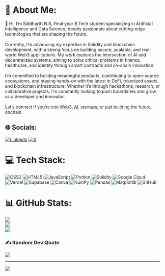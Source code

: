 # 💫 About Me:
👋 Hi, I’m Siddharth N.R, Final year B.Tech student specializing in Artificial Intelligence and Data Science, deeply passionate about cutting-edge technologies that are shaping the future.<br><br>Currently, I’m advancing my expertise in Solidity and blockchain development, with a strong focus on building secure, scalable, and real-world Web3 applications. My work explores the intersection of AI and decentralized systems, aiming to solve critical problems in finance, healthcare, and identity through smart contracts and on-chain innovation.<br><br>I’m committed to building meaningful products, contributing to open-source ecosystems, and staying hands-on with the latest in DeFi, tokenized assets, and blockchain infrastructure. Whether it’s through hackathons, research, or collaborative projects, I’m constantly looking to push boundaries and grow as a developer and innovator.<br><br>Let’s connect if you’re into Web3, AI, startups, or just building the future, onchain.


## 🌐 Socials:
[![LinkedIn](https://img.shields.io/badge/LinkedIn-%230077B5.svg?logo=linkedin&logoColor=white)](https://linkedin.com/in/https://www.linkedin.com/in/siddharth-n-r-842529356/) [![X](https://img.shields.io/badge/X-black.svg?logo=X&logoColor=white)](https://x.com/siddh_eth) 

# 💻 Tech Stack:
![CSS3](https://img.shields.io/badge/css3-%231572B6.svg?style=flat&logo=css3&logoColor=white) ![HTML5](https://img.shields.io/badge/html5-%23E34F26.svg?style=flat&logo=html5&logoColor=white) ![JavaScript](https://img.shields.io/badge/javascript-%23323330.svg?style=flat&logo=javascript&logoColor=%23F7DF1E) ![Python](https://img.shields.io/badge/python-3670A0?style=flat&logo=python&logoColor=ffdd54) ![Solidity](https://img.shields.io/badge/Solidity-%23363636.svg?style=flat&logo=solidity&logoColor=white) ![Google Cloud](https://img.shields.io/badge/GoogleCloud-%234285F4.svg?style=flat&logo=google-cloud&logoColor=white) ![Vercel](https://img.shields.io/badge/vercel-%23000000.svg?style=flat&logo=vercel&logoColor=white) ![Supabase](https://img.shields.io/badge/Supabase-3ECF8E?style=flat&logo=supabase&logoColor=white) ![Canva](https://img.shields.io/badge/Canva-%2300C4CC.svg?style=flat&logo=Canva&logoColor=white) ![NumPy](https://img.shields.io/badge/numpy-%23013243.svg?style=flat&logo=numpy&logoColor=white) ![Pandas](https://img.shields.io/badge/pandas-%23150458.svg?style=flat&logo=pandas&logoColor=white) ![Matplotlib](https://img.shields.io/badge/Matplotlib-%23ffffff.svg?style=flat&logo=Matplotlib&logoColor=black) ![GitHub](https://img.shields.io/badge/github-%23121011.svg?style=flat&logo=github&logoColor=white)
# 📊 GitHub Stats:
![](https://github-readme-stats.vercel.app/api?username=SiddharthFX&theme=discord_old_blurple&hide_border=false&include_all_commits=false&count_private=false)<br/>
![](https://nirzak-streak-stats.vercel.app/?user=SiddharthFX&theme=discord_old_blurple&hide_border=false)<br/>
![](https://github-readme-stats.vercel.app/api/top-langs/?username=SiddharthFX&theme=discord_old_blurple&hide_border=false&include_all_commits=false&count_private=false&layout=compact)

### ✍️ Random Dev Quote
![](https://quotes-github-readme.vercel.app/api?type=horizontal&theme=dark)

---
[![](https://visitcount.itsvg.in/api?id=SiddharthFX&icon=0&color=3)](https://visitcount.itsvg.in)

<!-- Proudly created with GPRM ( https://gprm.itsvg.in ) -->
